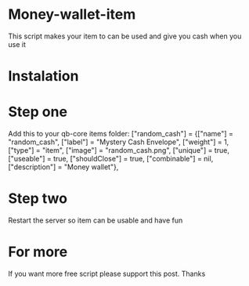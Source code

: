 # Money-wallet-item
This script makes your item to can be used and give you cash when you use it


# Instalation
# Step one
Add this to your qb-core items folder:
["random_cash"] = {["name"] = "random_cash", ["label"] = "Mystery Cash Envelope", ["weight"] = 1, ["type"] = "item", ["image"] = "random_cash.png", ["unique"] = true, ["useable"] = true, ["shouldClose"] = true, ["combinable"] = nil, ["description"] = "Money wallet"},

# Step two
Restart the server so item can be usable and have fun

# For more
If you want more free script please support this post. Thanks
